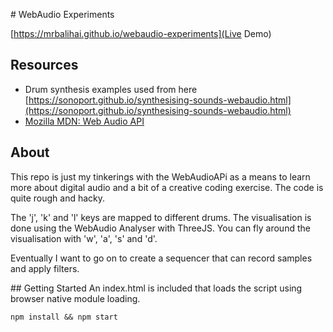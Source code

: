 # WebAudio Experiments

[https://mrbalihai.github.io/webaudio-experiments](Live Demo)

## Resources
- Drum synthesis examples used from here [https://sonoport.github.io/synthesising-sounds-webaudio.html](https://sonoport.github.io/synthesising-sounds-webaudio.html)
- [Mozilla MDN: Web Audio API](https://developer.mozilla.org/en-US/docs/Web/API/Web_Audio_API)

## About
This repo is just my tinkerings with the WebAudioAPi as a means to learn more about digital audio and a bit of a creative coding exercise. The code is quite rough and hacky.

The 'j', 'k' and 'l' keys are mapped to different drums. The visualisation is done using the WebAudio Analyser with ThreeJS. You can fly around the visualisation with 'w', 'a', 's' and 'd'.

Eventually I want to go on to create a sequencer that can record samples and apply filters.

## Getting Started
An index.html is included that loads the script using browser native module loading.

```
npm install && npm start
```
